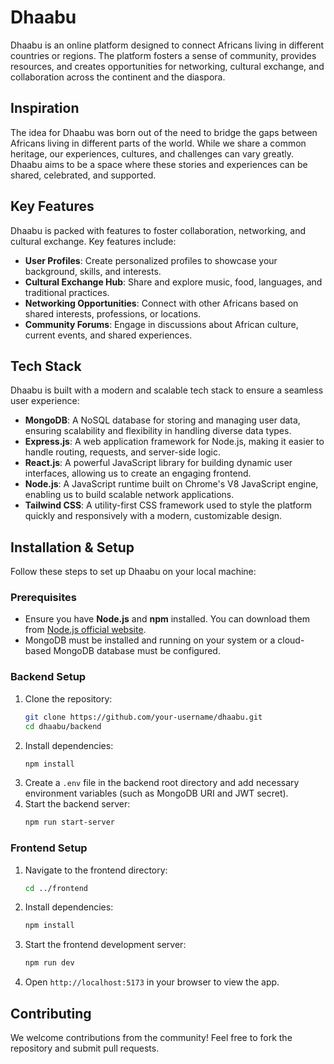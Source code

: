 # Dhaabu

Dhaabu is an online platform designed to connect Africans living in different countries or regions. The platform fosters a sense of community, provides resources, and creates opportunities for networking, cultural exchange, and collaboration across the continent and the diaspora.

## Inspiration

The idea for Dhaabu was born out of the need to bridge the gaps between Africans living in different parts of the world. While we share a common heritage, our experiences, cultures, and challenges can vary greatly. Dhaabu aims to be a space where these stories and experiences can be shared, celebrated, and supported.

## Key Features

Dhaabu is packed with features to foster collaboration, networking, and cultural exchange. Key features include:

- **User Profiles**: Create personalized profiles to showcase your background, skills, and interests.
- **Cultural Exchange Hub**: Share and explore music, food, languages, and traditional practices.
- **Networking Opportunities**: Connect with other Africans based on shared interests, professions, or locations.
- **Community Forums**: Engage in discussions about African culture, current events, and shared experiences.

## Tech Stack

Dhaabu is built with a modern and scalable tech stack to ensure a seamless user experience:

- **MongoDB**: A NoSQL database for storing and managing user data, ensuring scalability and flexibility in handling diverse data types.
- **Express.js**: A web application framework for Node.js, making it easier to handle routing, requests, and server-side logic.
- **React.js**: A powerful JavaScript library for building dynamic user interfaces, allowing us to create an engaging frontend.
- **Node.js**: A JavaScript runtime built on Chrome's V8 JavaScript engine, enabling us to build scalable network applications.
- **Tailwind CSS**: A utility-first CSS framework used to style the platform quickly and responsively with a modern, customizable design.

## Installation & Setup

Follow these steps to set up Dhaabu on your local machine:

### Prerequisites
- Ensure you have **Node.js** and **npm** installed. You can download them from [Node.js official website](https://nodejs.org/).
- MongoDB must be installed and running on your system or a cloud-based MongoDB database must be configured.

### Backend Setup

1. Clone the repository:
   ```sh
   git clone https://github.com/your-username/dhaabu.git
   cd dhaabu/backend
   ```
2. Install dependencies:
   ```sh
   npm install
   ```
3. Create a `.env` file in the backend root directory and add necessary environment variables (such as MongoDB URI and JWT secret).
4. Start the backend server:
   ```sh
   npm run start-server
   ```

### Frontend Setup

1. Navigate to the frontend directory:
   ```sh
   cd ../frontend
   ```
2. Install dependencies:
   ```sh
   npm install
   ```
3. Start the frontend development server:
   ```sh
   npm run dev
   ```
4. Open `http://localhost:5173` in your browser to view the app.

## Contributing

We welcome contributions from the community! Feel free to fork the repository and submit pull requests.

